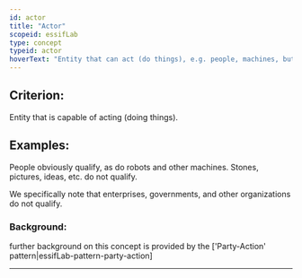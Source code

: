 ```yaml
---
id: actor
title: "Actor"
scopeid: essifLab
type: concept
typeid: actor
hoverText: "Entity that can act (do things), e.g. people, machines, but not organizations."
---
```


## Criterion:
Entity that is capable of acting (doing things).

## Examples:
People obviously qualify, as do robots and other machines. Stones, pictures, ideas, etc. do not qualify.

We specifically note that enterprises, governments, and other organizations do not qualify.

### Background:
further background on this concept is provided by the ['Party-Action' pattern|essifLab-pattern-party-action]

---
[^1]: Reasoning means: inferring conclusions from data, regardless of the kind of logic that is being used, or whether the reasoning is coherent, or consistent.

[^2]: This means that the party can do this all by itself. For humans, the rights for this are laid down e.g. in the [ECHR](https://www.echr.coe.int "European Convention of Human Rights") ([ECHR articles 9-11](https://www.echr.coe.int/Documents/Convention_ENG.pdf))

[^3]: While the case can be made that (some) electronic components can reason, they do not do so in a self-sovereign fashion as intended by this definition. We do not want to discuss AI-equipment here.

